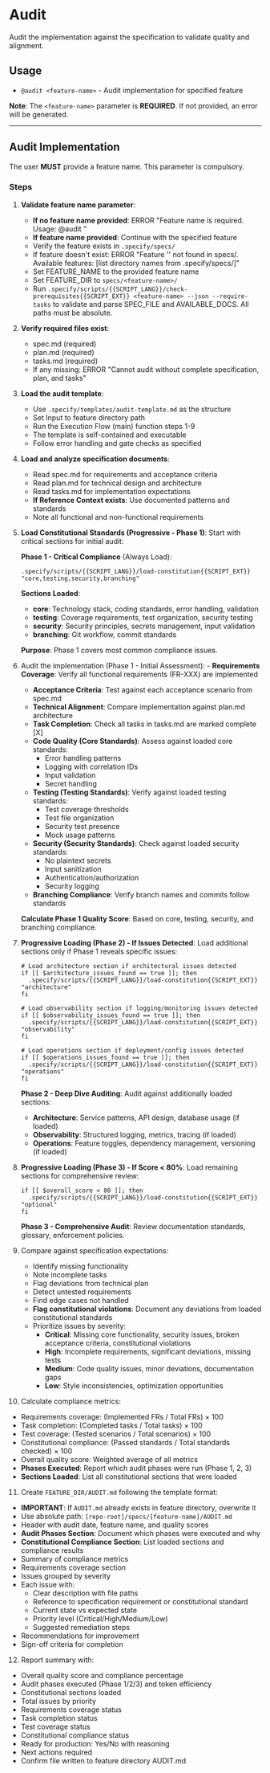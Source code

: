 # Audit

Audit the implementation against the specification to validate quality and alignment.

## Usage

- `@audit <feature-name>` - Audit implementation for specified feature

**Note**: The `<feature-name>` parameter is **REQUIRED**. If not provided, an error will be generated.

---

## Audit Implementation

The user **MUST** provide a feature name. This parameter is compulsory.

### Steps

1. **Validate feature name parameter**:

   - **If no feature name provided**: ERROR "Feature name is required. Usage: @audit <feature-name>"
   - **If feature name provided**: Continue with the specified feature
   - Verify the feature exists in `.specify/specs/`
   - If feature doesn't exist: ERROR "Feature '<feature-name>' not found in specs/. Available features: [list directory names from .specify/specs/]"
   - Set FEATURE_NAME to the provided feature name
   - Set FEATURE_DIR to `specs/<feature-name>/`
   - Run `.specify/scripts/{{SCRIPT_LANG}}/check-prerequisites{{SCRIPT_EXT}} <feature-name> --json --require-tasks` to validate and parse SPEC_FILE and AVAILABLE_DOCS. All paths must be absolute.

2. **Verify required files exist**:

   - spec.md (required)
   - plan.md (required)
   - tasks.md (required)
   - If any missing: ERROR "Cannot audit without complete specification, plan, and tasks"

3. **Load the audit template**:

   - Use `.specify/templates/audit-template.md` as the structure
   - Set Input to feature directory path
   - Run the Execution Flow (main) function steps 1-9
   - The template is self-contained and executable
   - Follow error handling and gate checks as specified

4. **Load and analyze specification documents**:

   - Read spec.md for requirements and acceptance criteria
   - Read plan.md for technical design and architecture
   - Read tasks.md for implementation expectations
   - **If Reference Context exists**: Use documented patterns and standards
   - Note all functional and non-functional requirements

5. **Load Constitutional Standards (Progressive - Phase 1)**: Start with critical sections for initial audit:

   **Phase 1 - Critical Compliance** (Always Load):

   ```{{SCRIPT_LANG}}
   .specify/scripts/{{SCRIPT_LANG}}/load-constitution{{SCRIPT_EXT}} "core,testing,security,branching"
   ```

   **Sections Loaded**:

   - **core**: Technology stack, coding standards, error handling, validation
   - **testing**: Coverage requirements, test organization, security testing
   - **security**: Security principles, secrets management, input validation
   - **branching**: Git workflow, commit standards

   **Purpose**: Phase 1 covers most common compliance issues.

6. Audit the implementation (Phase 1 - Initial Assessment): - **Requirements Coverage**: Verify all functional requirements (FR-XXX) are implemented

   - **Acceptance Criteria**: Test against each acceptance scenario from spec.md
   - **Technical Alignment**: Compare implementation against plan.md architecture
   - **Task Completion**: Check all tasks in tasks.md are marked complete [X]
   - **Code Quality (Core Standards)**: Assess against loaded core standards:
     - Error handling patterns
     - Logging with correlation IDs
     - Input validation
     - Secret handling
   - **Testing (Testing Standards)**: Verify against loaded testing standards:
     - Test coverage thresholds
     - Test file organization
     - Security test presence
     - Mock usage patterns
   - **Security (Security Standards)**: Check against loaded security standards:
     - No plaintext secrets
     - Input sanitization
     - Authentication/authorization
     - Security logging
   - **Branching Compliance**: Verify branch names and commits follow standards

   **Calculate Phase 1 Quality Score**: Based on core, testing, security, and branching compliance.

7. **Progressive Loading (Phase 2) - If Issues Detected**: Load additional sections only if Phase 1 reveals specific issues:

   ```{{SCRIPT_LANG}}
   # Load architecture section if architectural issues detected
   if [[ $architecture_issues_found == true ]]; then
     .specify/scripts/{{SCRIPT_LANG}}/load-constitution{{SCRIPT_EXT}} "architecture"
   fi

   # Load observability section if logging/monitoring issues detected
   if [[ $observability_issues_found == true ]]; then
     .specify/scripts/{{SCRIPT_LANG}}/load-constitution{{SCRIPT_EXT}} "observability"
   fi

   # Load operations section if deployment/config issues detected
   if [[ $operations_issues_found == true ]]; then
     .specify/scripts/{{SCRIPT_LANG}}/load-constitution{{SCRIPT_EXT}} "operations"
   fi
   ```

   **Phase 2 - Deep Dive Auditing**: Audit against additionally loaded sections:

   - **Architecture**: Service patterns, API design, database usage (if loaded)
   - **Observability**: Structured logging, metrics, tracing (if loaded)
   - **Operations**: Feature toggles, dependency management, versioning (if loaded)

8. **Progressive Loading (Phase 3) - If Score < 80%**: Load remaining sections for comprehensive review:

   ```{{SCRIPT_LANG}}
   if [[ $overall_score < 80 ]]; then
     .specify/scripts/{{SCRIPT_LANG}}/load-constitution{{SCRIPT_EXT}} "optional"
   fi
   ```

   **Phase 3 - Comprehensive Audit**: Review documentation standards, glossary, enforcement policies.

9. Compare against specification expectations:

   - Identify missing functionality
   - Note incomplete tasks
   - Flag deviations from technical plan
   - Detect untested requirements
   - Find edge cases not handled
   - **Flag constitutional violations**: Document any deviations from loaded constitutional standards
   - Prioritize issues by severity:
     - **Critical**: Missing core functionality, security issues, broken acceptance criteria, constitutional violations
     - **High**: Incomplete requirements, significant deviations, missing tests
     - **Medium**: Code quality issues, minor deviations, documentation gaps
     - **Low**: Style inconsistencies, optimization opportunities

10. Calculate compliance metrics:

- Requirements coverage: (Implemented FRs / Total FRs) × 100
- Task completion: (Completed tasks / Total tasks) × 100
- Test coverage: (Tested scenarios / Total scenarios) × 100
- Constitutional compliance: (Passed standards / Total standards checked) × 100
- Overall quality score: Weighted average of all metrics
- **Phases Executed**: Report which audit phases were run (Phase 1, 2, 3)
- **Sections Loaded**: List all constitutional sections that were loaded

11. Create `FEATURE_DIR/AUDIT.md` following the template format:

- **IMPORTANT**: If `AUDIT.md` already exists in feature directory, overwrite it
- Use absolute path: `[repo-root]/specs/[feature-name]/AUDIT.md`
- Header with audit date, feature name, and quality scores
- **Audit Phases Section**: Document which phases were executed and why
- **Constitutional Compliance Section**: List loaded sections and compliance results
- Summary of compliance metrics
- Requirements coverage section
- Issues grouped by severity
- Each issue with:
  - Clear description with file paths
  - Reference to specification requirement or constitutional standard
  - Current state vs expected state
  - Priority level (Critical/High/Medium/Low)
  - Suggested remediation steps
- Recommendations for improvement
- Sign-off criteria for completion

12. Report summary with:

- Overall quality score and compliance percentage
- Audit phases executed (Phase 1/2/3) and token efficiency
- Constitutional sections loaded
- Total issues by priority
- Requirements coverage status
- Task completion status
- Test coverage status
- Constitutional compliance status
- Ready for production: Yes/No with reasoning
- Next actions required
- Confirm file written to feature directory AUDIT.md

```

```
